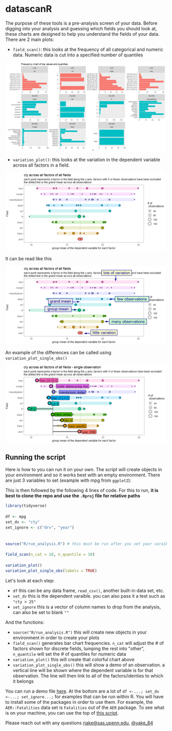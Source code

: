 # datascanR

The purpose of these tools is a pre-analysis screen of your data. Before digging into your analysis and guessing which fields you should look at, these charts are designed to help you understand the fields of your data. There are 2 main plots:
* `field_scan()`: this looks at the frequency of all categorical and numeric data. Numeric data is cut into a specified number of quantiles
<img src="images/mpg_field_scan.png" alt="field_scan" width="500"/>

* `variation_plot()`: this looks at the variation in the dependent variable across all factors in a field. 

<img src="images/mpg_variation_plot.png" alt="mpg_variation_plot" width="500"/>

It can be read like this

<img src="images/mpg_variation_plot_reading.png" alt="mpg_variation_plot_reading" width="500"/>


An example of the differences can be called using `variation_plot_single_obs()`

<img src="images/mpg_variation_plot_single_obs.png" alt="mpg_variation_plot_single_obs" width="500"/>

## Running the script
Here is how to you can run it on your own. The script will create objects in your environment and so it works best with an empty environment.
There are just 3 variables to set (example with mpg from `ggplot2`):

This is then followed by the following 4 lines of code. For this to run, **it is best to clone the repo and use the `.Rproj` file for relative paths**

```r
library(tidyverse)

df <- mpg
set_dv <- "cty"
set_ignore <- c("drv", "year")


source("R/run_analysis.R") # this must be run after you set your varaibles above

field_scan(n_cat = 10, n_quantile = 10) 

variation_plot()
variation_plot_single_obs(labels = TRUE)
```

Let's look at each step:

* `df` this can be any data frame, `read_csv()`, another built-in data set, etc.
* `set_dv` this is the dependent varaible. you can also pass it a test such as `"cty > 25"`
* `set_ignore` this is a vector of column names to drop from the analysis, can also be set to blank `""`

And the functions:

* `source("R/run_analysis.R")` this will create new objects in your environment in order to create your plots
* `field_scan()` generates bar chart frequencies. `n_cat` will adjust the # of factors shown for discrete fields, lumping the rest into "other", `n_quantile` will set the # of quantiles for numeric data
* `variation_plot()` this will create that colorful chart above
* `variation_plot_single_obs()` this will show a demo of an observation. a vertical line will be shown where the dependent variable is for that observation. The line will then link to all of the factors/identies to which it belongs

You can run a demo file [here](https://github.com/rjake/datascanr/blob/master/R/demo_analysis.Rmd). At the bottom are a lot of `df <-...; set_dv <-...; set_ignore...;` for examples that can be run within R. You will have to install some of the packages in order to use them. For example, the `AER::Fatalities` data set is `Fatalities` out of the `AER` package. To see what is on your machine, you can use the top of [this script](https://github.com/rjake/datascanr/blob/master/R/find_datasets.R).

Please reach out with any questions rjake@sas.upenn.edu, [@yake_84](https://twitter.com/yake_84)
